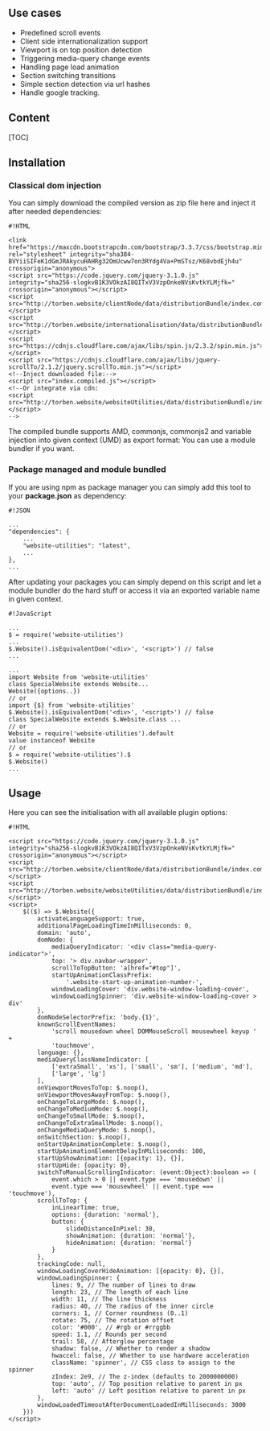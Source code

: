 <!-- !/usr/bin/env markdown
-*- coding: utf-8 -*- -->

<!-- region header
Copyright Torben Sickert 16.12.2012

License
-------

This library written by Torben Sickert stand under a creative commons naming
3.0 unported license. see http://creativecommons.org/licenses/by/3.0/deed.de
endregion -->

<!--|deDE:Einsatzmöglichkeiten-->
Use cases
---------

<ul>
    <li>Predefined scroll events<!--deDE:Vordefinierte Scroll-Events--></li>
    <li>
        Client side internationalization support
        <!--deDE:Klientseitiger Internationalisierungs-Support-->
    </li>
    <li>
        Viewport is on top position detection
        <!--deDE:
            Erkennung wenn der sichbare Bereich der Website am obigen Rand ist
            und setzten entsprechender Events
        -->
    </li>
    <li>
        Triggering media-query change events
        <!--deDE:
            Auslösen von definierten Events wenn media-querys im responsive
             Design gewechselt werden.
        -->
    </li>
    <li>
        Handling page load animation
        <!--deDE:
            Ermöglichen von Animationen während die Webanwendung im Hintergrund
            geladen wird.
        -->
    </li>
    <li>
        Section switching transitions
        <!--deDE:Animationen zum Übergang einzelner Sektionen-->
    </li>
    <li>
        Simple section detection via url hashes
        <!--deDE:Erkennung der aktuellen Sektion anhand url Hashes-->
    </li>
    <li>Handle google tracking.<!--deDE:Verbindung zu google tracking.--></li>
</ul>

<!--|deDE:Inhalt-->
Content
-------

<!--Place for automatic generated table of contents.-->
[TOC]

<!--|deDE:Installation-->
Installation
------------

<!--|deDE:Klassische Dom-Integration-->
### Classical dom injection

You can simply download the compiled version as zip file here and inject it
after needed dependencies:
<!--deDE:
    Du kannst einfach das Plugin als Zip-Archiv herunterladen und per
    Script-Tag in deine Webseite integrieren:
-->

    #!HTML

    <link href="https://maxcdn.bootstrapcdn.com/bootstrap/3.3.7/css/bootstrap.min.css" rel="stylesheet" integrity="sha384-BVYiiSIFeK1dGmJRAkycuHAHRg32OmUcww7on3RYdg4Va+PmSTsz/K68vbdEjh4u" crossorigin="anonymous">
    <script src="https://code.jquery.com/jquery-3.1.0.js" integrity="sha256-slogkvB1K3VOkzAI8QITxV3VzpOnkeNVsKvtkYLMjfk=" crossorigin="anonymous"></script>
    <script src="http://torben.website/clientNode/data/distributionBundle/index.compiled.js"></script>
    <script src="http://torben.website/internationalisation/data/distributionBundle/index.compiled.js"></script>
    <script src="https://cdnjs.cloudflare.com/ajax/libs/spin.js/2.3.2/spin.min.js"></script>
    <script src="https://cdnjs.cloudflare.com/ajax/libs/jquery-scrollTo/2.1.2/jquery.scrollTo.min.js"></script>
    <!--Inject downloaded file:-->
    <script src="index.compiled.js"></script>
    <!--Or integrate via cdn:
    <script src="http://torben.website/websiteUtilities/data/distributionBundle/index.compiled.js"></script>
    -->

The compiled bundle supports AMD, commonjs, commonjs2 and variable injection
into given context (UMD) as export format: You can use a module bundler if you
want.
<!--deDE:
    Das kompilierte Bundle unterstützt AMD, commonjs, commonjs2 und
    Variable-Injection in den gegebenen Context (UMD) als Export-Format:
    Dadurch können verschiedene Module-Bundler genutzt werden.
-->

<!--|deDE:Paket-Management und Modul-Komposition-->
### Package managed and module bundled

If you are using npm as package manager you can simply add this tool to your
**package.json** as dependency:
<!--deDE:
    Nutzt du npm als Paket-Manager, dann solltest du einfach deine
    <strong>package.json</strong> erweitern:
-->

    #!JSON

    ...
    "dependencies": {
        ...
        "website-utilities": "latest",
        ...
    },
    ...

After updating your packages you can simply depend on this script and let
a module bundler do the hard stuff or access it via an exported variable name
in given context.
<!--deDE:
    Nach einem Update deiner Pakete kannst du dieses Plugin einfach in deine
    JavaScript-Module importieren oder die exportierte Variable im gegebenen
    Context referenzieren.
-->

    #!JavaScript

    ...
    $ = require('website-utilities')
    ...
    $.Website().isEquivalentDom('<div>', '<script>') // false
    ...

    ...
    import Website from 'website-utilities'
    class SpecialWebsite extends Website...
    Website({options..})
    // or
    import {$} from 'website-utilities'
    $.Website().isEquivalentDom('<div>', '<script>') // false
    class SpecialWebsite extends $.Website.class ...
    // or
    Website = require('website-utilities').default
    value instanceof Website
    // or
    $ = require('website-utilities').$
    $.Website()
    ...

<!--deDE:Verwendung-->
Usage
-----

Here you can see the initialisation with all available plugin options:
<!--deDE:
    Hier werden alle möglichen Optionen die beim Initialisieren des Plugins
    gesetzt werden können angegeben:
-->

    #!HTML

    <script src="https://code.jquery.com/jquery-3.1.0.js" integrity="sha256-slogkvB1K3VOkzAI8QITxV3VzpOnkeNVsKvtkYLMjfk=" crossorigin="anonymous"></script>
    <script src="http://torben.website/clientNode/data/distributionBundle/index.compiled.js"></script>
    <script src="http://torben.website/websiteUtilities/data/distributionBundle/index.compiled.js"></script>
    <script>
        $(($) => $.Website({
            activateLanguageSupport: true,
            additionalPageLoadingTimeInMilliseconds: 0,
            domain: 'auto',
            domNode: {
                mediaQueryIndicator: '<div class="media-query-indicator">',
                top: '> div.navbar-wrapper',
                scrollToTopButton: 'a[href="#top"]',
                startUpAnimationClassPrefix:
                    '.website-start-up-animation-number-',
                windowLoadingCover: 'div.website-window-loading-cover',
                windowLoadingSpinner: 'div.website-window-loading-cover > div'
            },
            domNodeSelectorPrefix: 'body.{1}',
            knownScrollEventNames:
                'scroll mousedown wheel DOMMouseScroll mousewheel keyup ' +
                'touchmove',
            language: {},
            mediaQueryClassNameIndicator: [
                ['extraSmall', 'xs'], ['small', 'sm'], ['medium', 'md'],
                ['large', 'lg']
            ],
            onViewportMovesToTop: $.noop(),
            onViewportMovesAwayFromTop: $.noop(),
            onChangeToLargeMode: $.noop(),
            onChangeToMediumMode: $.noop(),
            onChangeToSmallMode: $.noop(),
            onChangeToExtraSmallMode: $.noop(),
            onChangeMediaQueryMode: $.noop(),
            onSwitchSection: $.noop(),
            onStartUpAnimationComplete: $.noop(),
            startUpAnimationElementDelayInMiliseconds: 100,
            startUpShowAnimation: [{opacity: 1}, {}],
            startUpHide: {opacity: 0},
            switchToManualScrollingIndicator: (event:Object):boolean => (
                event.which > 0 || event.type === 'mousedown' ||
                event.type === 'mousewheel' || event.type === 'touchmove'),
            scrollToTop: {
                inLinearTime: true,
                options: {duration: 'normal'},
                button: {
                    slideDistanceInPixel: 30,
                    showAnimation: {duration: 'normal'},
                    hideAnimation: {duration: 'normal'}
                }
            },
            trackingCode: null,
            windowLoadingCoverHideAnimation: [{opacity: 0}, {}],
            windowLoadingSpinner: {
                lines: 9, // The number of lines to draw
                length: 23, // The length of each line
                width: 11, // The line thickness
                radius: 40, // The radius of the inner circle
                corners: 1, // Corner roundness (0..1)
                rotate: 75, // The rotation offset
                color: '#000', // #rgb or #rrggbb
                speed: 1.1, // Rounds per second
                trail: 58, // Afterglow percentage
                shadow: false, // Whether to render a shadow
                hwaccel: false, // Whether to use hardware acceleration
                className: 'spinner', // CSS class to assign to the spinner
                zIndex: 2e9, // The z-index (defaults to 2000000000)
                top: 'auto', // Top position relative to parent in px
                left: 'auto' // Left position relative to parent in px
            },
            windowLoadedTimeoutAfterDocumentLoadedInMilliseconds: 3000
        }))
    </script>

<!-- region modline
vim: set tabstop=4 shiftwidth=4 expandtab:
vim: foldmethod=marker foldmarker=region,endregion:
endregion -->
